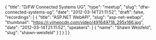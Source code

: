 {
  "title": "D/FW Connected Systems UG",
  "type": "meetup",
  "slug": "dfw-connected-systems-ug",
  "date": "2012-03-14T21:11:52",
  "draft": false,
  "recordings": [
    {
      "title": "ASP.NET WebAPI",
      "slug": "asp-net-webapi",
      "thumbnail": "https://i.vimeocdn.com/video/491649718_295x166.jpg",
      "date": "2012-03-14T21:11:52",
      "speakers": [
        {
          "name": "Shawn Weisfeld",
          "slug": "shawn-weisfeld"
        }
      ]
    }
  ]
}